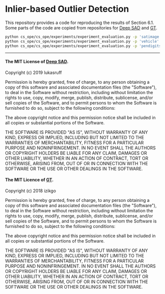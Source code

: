 # Inlier-based Outlier Detection
This repository provides a code for reproducing the results of Section 6.1.  
Some parts of the code are copied from repositories for [Deep SAD](https://github.com/lukasruff/Deep-SAD-PyTorch) and [GT](https://github.com/izikgo/AnomalyDetectionTransformations).

```bash
python cs_ope/cs_ope/experiments/experiment_evaluation.py -p 'satimage'
python cs_ope/cs_ope/experiments/experiment_evaluation.py -p 'vehicle'
python cs_ope/cs_ope/experiments/experiment_evaluation.py -p 'pendigits'
```

------------------------------------------------------------------------------------------------

#### The MIT License of [Deep SAD](https://github.com/lukasruff/Deep-SAD-PyTorch).

Copyright (c) 2019 lukasruff

Permission is hereby granted, free of charge, to any person obtaining a copy
of this software and associated documentation files (the "Software"), to deal
in the Software without restriction, including without limitation the rights
to use, copy, modify, merge, publish, distribute, sublicense, and/or sell
copies of the Software, and to permit persons to whom the Software is
furnished to do so, subject to the following conditions:

The above copyright notice and this permission notice shall be included in all
copies or substantial portions of the Software.

THE SOFTWARE IS PROVIDED "AS IS", WITHOUT WARRANTY OF ANY KIND, EXPRESS OR
IMPLIED, INCLUDING BUT NOT LIMITED TO THE WARRANTIES OF MERCHANTABILITY,
FITNESS FOR A PARTICULAR PURPOSE AND NONINFRINGEMENT. IN NO EVENT SHALL THE
AUTHORS OR COPYRIGHT HOLDERS BE LIABLE FOR ANY CLAIM, DAMAGES OR OTHER
LIABILITY, WHETHER IN AN ACTION OF CONTRACT, TORT OR OTHERWISE, ARISING FROM,
OUT OF OR IN CONNECTION WITH THE SOFTWARE OR THE USE OR OTHER DEALINGS IN THE
SOFTWARE.

#### The MIT Licence of [GT](https://github.com/izikgo/AnomalyDetectionTransformations).

Copyright (c) 2018 izikgo

Permission is hereby granted, free of charge, to any person obtaining a copy
of this software and associated documentation files (the "Software"), to deal
in the Software without restriction, including without limitation the rights
to use, copy, modify, merge, publish, distribute, sublicense, and/or sell
copies of the Software, and to permit persons to whom the Software is
furnished to do so, subject to the following conditions:

The above copyright notice and this permission notice shall be included in all
copies or substantial portions of the Software.

THE SOFTWARE IS PROVIDED "AS IS", WITHOUT WARRANTY OF ANY KIND, EXPRESS OR
IMPLIED, INCLUDING BUT NOT LIMITED TO THE WARRANTIES OF MERCHANTABILITY,
FITNESS FOR A PARTICULAR PURPOSE AND NONINFRINGEMENT. IN NO EVENT SHALL THE
AUTHORS OR COPYRIGHT HOLDERS BE LIABLE FOR ANY CLAIM, DAMAGES OR OTHER
LIABILITY, WHETHER IN AN ACTION OF CONTRACT, TORT OR OTHERWISE, ARISING FROM,
OUT OF OR IN CONNECTION WITH THE SOFTWARE OR THE USE OR OTHER DEALINGS IN THE
SOFTWARE.
